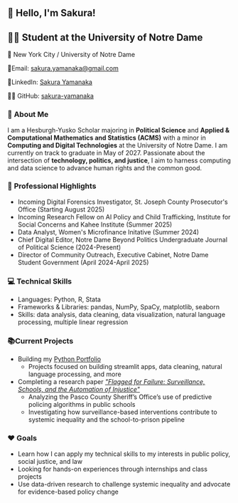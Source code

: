 ## :wave: Hello, I'm Sakura!

## :woman_student: Student at the University of Notre Dame 

:round_pushpin: New York City / University of Notre Dame

:email:Email: sakura.yamanaka@gmail.com

:link:LinkedIn: [Sakura Yamanaka](https://www.linkedin.com/in/sakura-yamanaka)

:woman_technologist: GitHub: [sakura-yamanaka]()

### :cherry_blossom: **About Me** ###

I am a Hesburgh-Yusko Scholar majoring in **Political Science** and **Applied & Computational Mathematics and Statistics (ACMS)** with a minor in **Computing and Digital Technologies** at the University of Notre Dame. I am currently on track to graduate in May of 2027. Passionate about the intersection of **technology, politics, and justice**, I aim to harness computing and data science to advance human rights and the common good. 

### :star2: **Professional Highlights** ###

- Incoming Digital Forensics Investigator, St. Joseph County Prosecutor's Office (Starting August 2025)
- Incoming Research Fellow on AI Policy and Child Trafficking, Institute for Social Concerns and Kahee Institute (Summer 2025)
- Data Analyst, Women's Microfinance Initative (Summer 2024)
- Chief Digital Editor, Notre Dame Beyond Politics Undergraduate Journal of Political Science (2024-Present)
- Director of Community Outreach, Executive Cabinet, Notre Dame Student Government (April 2024-April 2025)

### :computer: **Technical Skills** ###

- Languages: Python, R, Stata
- Frameworks & Libraries: pandas, NumPy, SpaCy, matplotlib, seaborn
- Skills: data analysis, data cleaning, data visualization, natural language processing, multiple linear regression

### :books:**Current Projects** ###
- Building my [Python Portfolio](https://github.com/sakura-yamanaka/Yamanaka-Python-Portfolio.)
  - Projects focused on building streamlit apps, data cleaning, natural language processing, and more
- Completing a research paper [*"Flagged for Failure: Surveillance, Schools, and the Automation of Injustice"*](https://drive.google.com/file/d/1TswplNTvWETGA3quQQtlZMrTPuiEvIxe/view?usp=sharing)  
  - Analyzing the Pasco County Sheriff’s Office’s use of predictive policing algorithms in public schools  
  - Investigating how surveillance-based interventions contribute to systemic inequality and the school-to-prison
    pipeline

### :hearts: **Goals** ###
- Learn how I can apply my technical skills to my interests in public policy, social justice, and law  
- Looking for hands-on experiences through internships and class projects  
- Use data-driven research to challenge systemic inequality and advocate for evidence-based policy change
  
<!--
**sakura-yamanaka/sakura-yamanaka** is a ✨ _special_ ✨ repository because its `README.md` (this file) appears on your GitHub profile.
